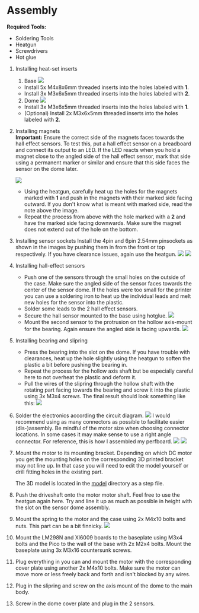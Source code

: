 # Assembly
**Required Tools:**
- Soldering Tools
- Heatgun
- Screwdrivers
- Hot glue

1. Installing heat-set inserts
   1. Base
    ![](./assembly-images/01-base.PNG)
    - Install 5x M4x8x6mm threaded inserts into the holes labeled with **1**.
    - Install 3x M3x6x5mm threaded inserts into the holes labeled with **2**.
   2. Dome
    ![](./assembly-images/01_tr_inserts-02_dome.PNG)
    - Install 3x M3x6x5mm threaded inserts into the holes labeled with **1**.
    - (Optional) Install 2x M3x6x5mm threaded inserts into the holes labeled with **2**.
2. Installing magnets<br>
   **Important:** Ensure the correct side of the magnets faces towards the hall
   effect sensors. To test this, put a hall effect sensor on a breadboard and connect
   its output to an LED. If the LED reacts when you hold a magnet close to the angled
   side of the hall effect sensor, mark that side using a permanent marker or similar
   and ensure that this side faces the sensor on the dome later.

   ![](./assembly-images/02_magnets.PNG)
   - Using the heatgun, carefully heat up the holes for the magnets marked with **1**
     and push in the magnets with their marked side facing outward. If you don't know
     what is meant with marked side, read the note above the image.
    - Repeat the process from above with the hole marked with a **2** and have
     the marked  side facing downwards. Make sure the magnet does not extend out
     of the hole on the bottom.
3. Installing sensor sockets
   Install the 4pin and 6pin 2.54mm pinsockets as shown in the images by pushing them
   in from the front or top respectively. If you have clearance issues, again use the
   heatgun.
   ![](./assembly-images/03_sockets-01_vl53l0x.PNG)
   ![](./assembly-images/03_sockets-02_hc-sr04.PNG)
4. Installing hall-effect sensors
   - Push one of the sensors through the small holes on the outside of the case.
     Make sure the angled side of the sensor faces towards the center of the sensor dome.
     If the holes were too small for the printer you can use a soldering iron to heat
     up the individual leads and melt new holes for the sensor into the plastic.
   - Solder some leads to the 2 hall effect sensors.
   - Secure the hall sensor mounted to the base using hotglue.
     ![](./assembly-images/04_hall-01.jpg)
   - Mount the second sensor to the protrusion on the hollow axis-mount for the bearing.
     Again ensure the angled side is facing upwards.
     ![](./assembly-images/04_hall-02.jpg)

5. Installing bearing and slipring
   - Press the bearing into the slot on the dome. If you have trouble with clearances,
     heat up the hole slightly using the heatgun to soften the plastic a bit before
     pushing the bearing in.
   - Repeat the process for the hollow axis shaft but be especially
     careful here to not overheat the plastic and deform it.
   - Pull the wires of the slipring through the hollow shaft with the rotating part
     facing towards the bearing and screw it into the plastic using 3x M3x4 screws.
    The final result should look something like this:
    ![](./assembly-images/04_bearing.jpg)
6. Solder the electronics according the circuit diagram.
   ![](./assembly-images/schematic.png)
   I would recommend using as many connectors as possible to facilitate easier
   (dis-)assembly. Be mindful of the motor size when choosing connector locations.
   In some cases it may make sense to use a right angle connector.
   For reference, this is how I assembled my perfboard.
   ![](./assembly-images/06_electronics-01_perfboard_inner.PNG)
   ![](./assembly-images/06_electronics-02_perfboard_outer.PNG)
7. Mount the motor to its mounting bracket.
   Depending on which DC motor you get the mounting holes on the corresponding
   3D printed bracket may not line up. In that case you will need to edit the model
   yourself or drill fitting holes in the existing part.

   The 3D model is located in the [model](./model/) directory as a step file.
9. Push the driveshaft onto the motor motor shaft. Feel free to use the heatgun
   again here. Try and line it up as much as possible in height with the slot on the
   sensor dome assembly.
10. Mount the spring to the motor and the case using 2x M4x10 bolts and nuts.
    This part can be a bit finnicky.
    ![](./assembly-images/10_motor_spring.jpg)
11. Mount the LM298N and Xl6009 boards to the baseplate using M3x4 bolts and
    the Pico to the wall of the base with 2x M2x4 bolts. Mount the baseplate using 3x M3x16 countersunk screws.
12. Plug everything in you can and mount the motor with the corresponding cover plate
    using another 2x M4x10 bolts. Make sure the motor can move more or less freely
    back and forth and isn't blocked by any wires.
13. Plug in the slipring and screw on the axis mount of the dome to the main body.
14. Screw in the dome cover plate and plug in the 2 sensors.